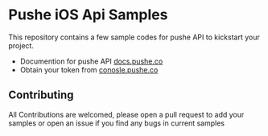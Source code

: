# Pushe iOS Api Samples

This repository contains a few sample codes for pushe API to kickstart your project.

  * Documention for pushe API [docs.pushe.co][api]
  * Obtain your token from [conosle.pushe.co][console]


## Contributing

All Contributions are welcomed, please open a pull request to add your samples or open an issue if you find any bugs in current samples


[api]: http://docs.pushe.co/docs/web-api/send_notification/
[console]: https://console.pushe.co/
